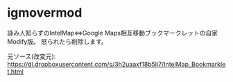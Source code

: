 # igmovermod
詠み人知らずのIntelMap⇔Google Maps相互移動ブックマークレットの自家Modify版。
怒られたら削除します。

元ソース(改変元):
https://dl.dropboxusercontent.com/s/3h2uaaxf18b5li7/IntelMap_Bookmarklet.html
